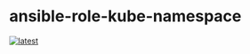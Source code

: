 # ansible-role-kube-namespace

[![latest](https://github.com/archmachina/ansible-role-kube-namespace/workflows/latest/badge.svg)](https://github.com/archmachina/ansible-role-kube-namespace/actions?query=workflow%3Alatest)
